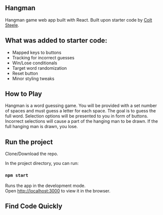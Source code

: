 ## Hangman

Hangman game web app built with React. Built upon starter code by <a href="https://www.udemy.com/course/modern-react-bootcamp/">Colt Steele</a>.

## What was added to starter code:

- Mapped keys to buttons
- Tracking for incorrect guesses
- Win/Lose conditionals
- Target word randomization
- Reset button
- Minor styling tweaks

## How to Play

Hangman is a word guessing game. You will be provided with a set number of spaces and must guess a letter for each space. The goal is to guess the full word. Selection options will be presented to you in form of buttons. Incorrect selections will cause a part of the hanging man to be drawn. If the full hanging man is drawn, you lose. 

## Run the project

Clone/Download the repo.

In the project directory, you can run:

### `npm start`

Runs the app in the development mode.<br />
Open [http://localhost:3000](http://localhost:3000) to view it in the browser.

## Find Code Quickly
